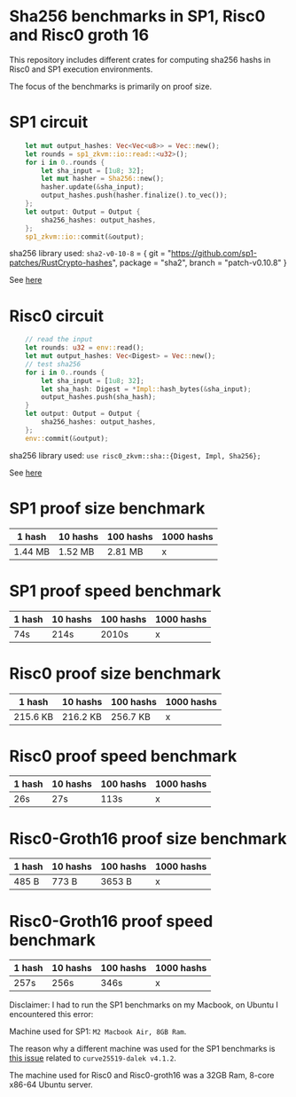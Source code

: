 # Sha256 benchmarks in SP1, Risc0 and Risc0 groth 16

This repository includes different crates for computing sha256 hashs in Risc0 and SP1 execution environments.

The focus of the benchmarks is primarily on proof size.

# SP1 circuit

```rust
    let mut output_hashes: Vec<Vec<u8>> = Vec::new();
    let rounds = sp1_zkvm::io::read::<u32>();
    for i in 0..rounds {
        let sha_input = [1u8; 32];
        let mut hasher = Sha256::new();
        hasher.update(&sha_input);
        output_hashes.push(hasher.finalize().to_vec());
    };
    let output: Output = Output {
        sha256_hashes: output_hashes,
    };
    sp1_zkvm::io::commit(&output);
```

sha256 library used: `sha2-v0-10-8` = { git = "https://github.com/sp1-patches/RustCrypto-hashes", package = "sha2", branch = "patch-v0.10.8" }

See [here](https://github.com/sp1-patches/RustCrypto-hashes)

# Risc0 circuit

```rust
    // read the input
    let rounds: u32 = env::read();
    let mut output_hashes: Vec<Digest> = Vec::new();
    // test sha256
    for i in 0..rounds {
        let sha_input = [1u8; 32];
        let sha_hash: Digest = *Impl::hash_bytes(&sha_input);
        output_hashes.push(sha_hash);
    }
    let output: Output = Output {
        sha256_hashes: output_hashes,
    };
    env::commit(&output);
```

sha256 library used: `use risc0_zkvm::sha::{Digest, Impl, Sha256};`

See [here](https://crates.io/crates/risc0-zkvm)

# SP1 proof size benchmark 

| 1 hash | 10 hashs | 100 hashs | 1000 hashs |
| --- | --- | --- | --- |
| 1.44 MB | 1.52 MB | 2.81 MB | x |

# SP1 proof speed benchmark
| 1 hash | 10 hashs | 100 hashs | 1000 hashs |
| --- | --- | --- | --- |
| 74s | 214s | 2010s | x |

# Risc0 proof size benchmark

| 1 hash | 10 hashs | 100 hashs | 1000 hashs |
| --- | --- | --- | --- |
| 215.6 KB | 216.2 KB | 256.7 KB | x |

# Risc0 proof speed benchmark

| 1 hash | 10 hashs | 100 hashs | 1000 hashs |
| --- | --- | --- | --- |
| 26s | 27s | 113s | x |

# Risc0-Groth16 proof size benchmark

| 1 hash | 10 hashs | 100 hashs | 1000 hashs |
| --- | --- | --- | --- |
| 485 B | 773 B |  3653 B | x |

# Risc0-Groth16 proof speed benchmark

| 1 hash | 10 hashs | 100 hashs | 1000 hashs |
| --- | --- | --- | --- |
| 257s | 256s | 346s | x |


Disclaimer: I had to run the SP1 benchmarks on my Macbook, on Ubuntu I encountered this error:

Machine used for SP1: `M2 Macbook Air, 8GB Ram`.

The reason why a different machine was used for the SP1 benchmarks is [this issue](https://github.com/jdx/mise/issues/1630) related to `curve25519-dalek v4.1.2`.

The machine used for Risc0 and Risc0-groth16 was a 32GB Ram, 8-core x86-64 Ubuntu server.
